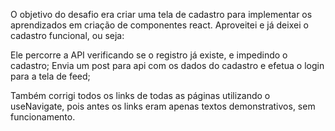 O objetivo do desafio era criar uma tela de cadastro para implementar os aprendizados em criação de componentes react. Aproveitei e já deixei o cadastro funcional, ou seja:

Ele percorre a API verificando se o registro já existe, e impedindo o cadastro; Envia um post para api com os dados do cadastro e efetua o login para a tela de feed;

Também corrigi todos os links de todas as páginas utilizando o useNavigate, pois antes os links eram apenas textos demonstrativos, sem funcionamento.